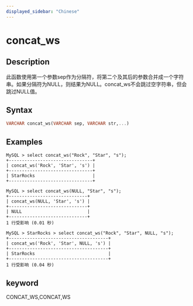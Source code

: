 ```yaml
---
displayed_sidebar: "Chinese"
---
```


# concat_ws

## Description

此函数使用第一个参数sep作为分隔符，将第二个及其后的参数合并成一个字符串。如果分隔符为NULL，则结果为NULL。concat_ws不会跳过空字符串，但会跳过NULL值。

## Syntax

```Haskell
VARCHAR concat_ws(VARCHAR sep, VARCHAR str,...)
```

## Examples

```Plain Text
MySQL > select concat_ws("Rock", "Star", "s");
+--------------------------------+
| concat_ws('Rock', 'Star', 's') |
+--------------------------------+
| StarRocks                      |
+--------------------------------+

MySQL > select concat_ws(NULL, "Star", "s");
+------------------------------+
| concat_ws(NULL, 'Star', 's') |
+------------------------------+
| NULL                         |
+------------------------------+
1 行受影响 (0.01 秒)

MySQL > StarRocks > select concat_ws("Rock", "Star", NULL, "s");
+--------------------------------------+
| concat_ws('Rock', 'Star', NULL, 's') |
+--------------------------------------+
| StarRocks                            |
+--------------------------------------+
1 行受影响 (0.04 秒)
```

## keyword

CONCAT_WS,CONCAT,WS